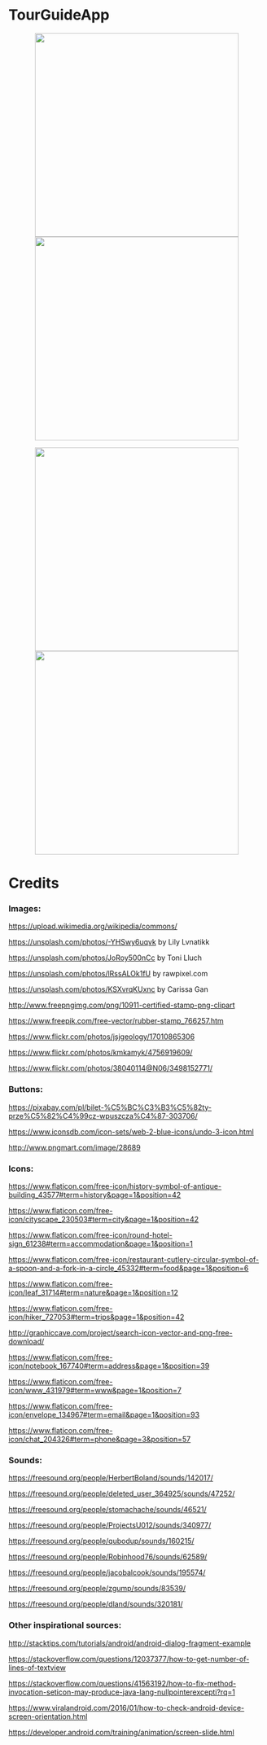 # TourGuideApp

<p align="middle">
  <img src="../master/app/src/main/res/raw/portrait1.jpg" width="400" />
  <img src="../master/app/src/main/res/raw/portrait2.jpg" width="400" /> 
</p>

<p align="middle">
  <img src="../master/app/src/main/res/raw/portrait1.jpg" width="400" />
  <img src="../master/app/src/main/res/raw/portrait2.jpg" width="400" /> 
</p>

# Credits

### Images:

https://upload.wikimedia.org/wikipedia/commons/

https://unsplash.com/photos/-YHSwy6uqvk by Lily Lvnatikk

https://unsplash.com/photos/JoRoy500nCc by Toni Lluch

https://unsplash.com/photos/lRssALOk1fU by rawpixel.com

https://unsplash.com/photos/KSXvrqKUxnc by Carissa Gan

http://www.freepngimg.com/png/10911-certified-stamp-png-clipart

https://www.freepik.com/free-vector/rubber-stamp_766257.htm

https://www.flickr.com/photos/jsjgeology/17010865306

https://www.flickr.com/photos/kmkamyk/4756919609/

https://www.flickr.com/photos/38040114@N06/3498152771/

### Buttons:

https://pixabay.com/pl/bilet-%C5%BC%C3%B3%C5%82ty-prze%C5%82%C4%99cz-wpuszcza%C4%87-303706/

https://www.iconsdb.com/icon-sets/web-2-blue-icons/undo-3-icon.html

http://www.pngmart.com/image/28689

### Icons:

https://www.flaticon.com/free-icon/history-symbol-of-antique-building_43577#term=history&page=1&position=42

https://www.flaticon.com/free-icon/cityscape_230503#term=city&page=1&position=42

https://www.flaticon.com/free-icon/round-hotel-sign_61238#term=accommodation&page=1&position=1

https://www.flaticon.com/free-icon/restaurant-cutlery-circular-symbol-of-a-spoon-and-a-fork-in-a-circle_45332#term=food&page=1&position=6

https://www.flaticon.com/free-icon/leaf_31714#term=nature&page=1&position=12

https://www.flaticon.com/free-icon/hiker_727053#term=trips&page=1&position=42

http://graphiccave.com/project/search-icon-vector-and-png-free-download/

https://www.flaticon.com/free-icon/notebook_167740#term=address&page=1&position=39

https://www.flaticon.com/free-icon/www_431979#term=www&page=1&position=7

https://www.flaticon.com/free-icon/envelope_134967#term=email&page=1&position=93

https://www.flaticon.com/free-icon/chat_204326#term=phone&page=3&position=57

### Sounds:

https://freesound.org/people/HerbertBoland/sounds/142017/

https://freesound.org/people/deleted_user_364925/sounds/47252/

https://freesound.org/people/stomachache/sounds/46521/

https://freesound.org/people/ProjectsU012/sounds/340977/

https://freesound.org/people/qubodup/sounds/160215/

https://freesound.org/people/Robinhood76/sounds/62589/

https://freesound.org/people/jacobalcook/sounds/195574/

https://freesound.org/people/zgump/sounds/83539/

https://freesound.org/people/dland/sounds/320181/

### Other inspirational sources:

http://stacktips.com/tutorials/android/android-dialog-fragment-example

https://stackoverflow.com/questions/12037377/how-to-get-number-of-lines-of-textview

https://stackoverflow.com/questions/41563192/how-to-fix-method-invocation-seticon-may-produce-java-lang-nullpointerexcepti?rq=1

https://www.viralandroid.com/2016/01/how-to-check-android-device-screen-orientation.html

https://developer.android.com/training/animation/screen-slide.html
